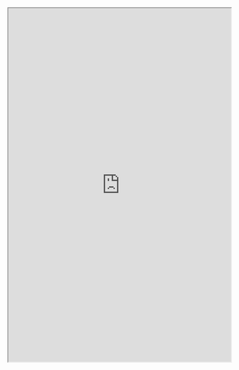 <iframe src="https://abenaa07.github.io/files/170509_cv.pdf " width="100%" height="800em"></iframe>
